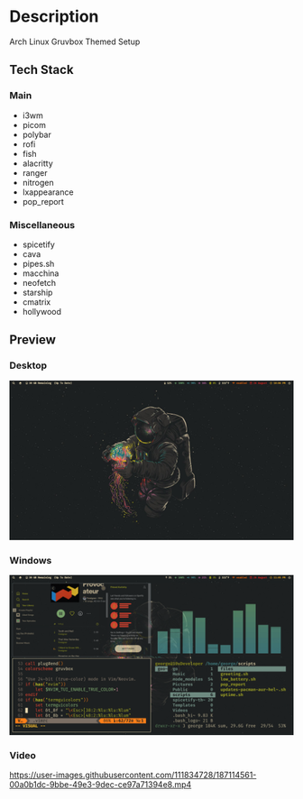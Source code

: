 # Description
Arch Linux Gruvbox Themed Setup

## Tech Stack
### Main
- i3wm
- picom
- polybar
- rofi
- fish
- alacritty
- ranger
- nitrogen
- lxappearance
- pop_report

### Miscellaneous
- spicetify
- cava
- pipes.sh
- macchina
- neofetch
- starship
- cmatrix
- hollywood

## Preview
### Desktop
![Alt text](./preview/Screenshot_2022-08-26-26_1920x1080.png?raw=true "Screenshot 1")
### Windows
![Alt text](./preview/Screenshot_2022-08-26-15_1920x1080.png?raw=true "Screenshot 2")
### Video
https://user-images.githubusercontent.com/111834728/187114561-00a0b1dc-9bbe-49e3-9dec-ce97a71394e8.mp4
